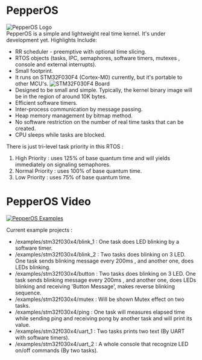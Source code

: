 # PepperOS
![PepperOS Logo](https://github.com/hamidrm/PepperOS/blob/master/pepper_os.jpg?raw=true)  
PepperOS is a simple and lightweight real time kernel.  It's under development yet.
Highlights Include:
- RR scheduler - preemptive with optional time slicing.
- RTOS objects (tasks, IPC, semaphores, software timers, mutexes , console and external interrupts).
- Small footprint.
- It runs on STM32F030F4 (Cortex-M0) currently, but it's portable to other MCU's.
![STM32F030F4 Board](https://github.com/hamidrm/PepperOS/blob/master/stm32f030f4.jpg?raw=true)  
- Designed to be small and simple. Typically, the kernel binary image will be in the region of around 10K bytes.
- Efficient software timers.
- Inter-process communication by message passing.
- Heap memory management by bitmap method.
- No software restriction on the number of real time tasks that can be created.
- CPU sleeps while tasks are blocked.


There is just tri-level task priority in this RTOS :
1. High Priority : uses 125% of base quantum time and will yields immediately on signaling semaphores.
2. Normal Priority : uses 100% of base quantum time.
3. Low Priority : uses 75% of base quantum time.

# PepperOS Video
[![PepperOS Examples](http://img.youtube.com/vi/son4uOCHAqU/1.jpg)](http://www.youtube.com/watch?v=son4uOCHAqU "PepperOS Examples")


Current example projects :
- /examples/stm32f030x4/blink_1 : One task does LED blinking by a software timer.
- /examples/stm32f030x4/blink_2 : Two tasks does blinking on 3 LED. One task sends blinking message every 200ms , and another one, does LEDs blinking.
- /examples/stm32f030x4/button : Two tasks does blinking on 3 LED. One task sends blinking message every 200ms , and another one, does LEDs blinking and receiving 'Button Message', makes reverse blinking sequence.
- /examples/stm32f030x4/mutex : Will be shown Mutex effect on two tasks.
- /examples/stm32f030x4/ping : One task will measures elapsed time while sending ping and receiving pong by another task and will print its value.
- /examples/stm32f030x4/uart_1 : Two tasks prints two text (By UART with software timers).
- /examples/stm32f030x4/uart_2 : A whole console that recognize LED on/off commands (By two tasks).
